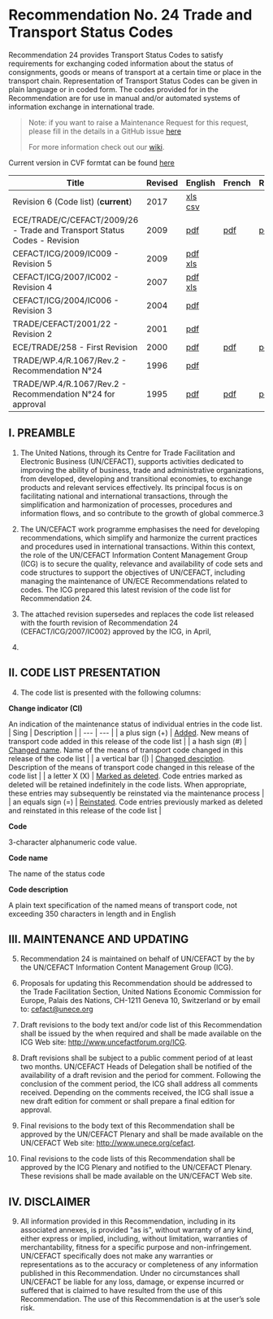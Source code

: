 # Recommendation No. 24 Trade and Transport Status Codes

Recommendation 24 provides Transport Status Codes to satisfy requirements for exchanging coded information about the status of consignments, goods or means of transport at a certain time or place in the transport chain. Representation of Transport Status Codes can be given in plain language or in coded form. The codes provided for in the Recommendation are for use in manual and/or automated systems of information exchange in international trade.


> Note: if you want to raise a Maintenance Request for this request, please fill in the details in a GitHub issue [here](https://github.com/uncefact/vocab-codes/issues/new?assignees=kshychko&labels=MR%2C+Rec-24&projects=&template=recommendation-24-maintenance-request.md&title=[Rec24+MR]) 
>
> For more information check out our [wiki](https://github.com/uncefact/vocab-codes/wiki).

Current version in CVF formtat can be found [here](./current/code-list.csv)

| Title | Revised | English | French | Russian |
| --- | --- | --- | --- | --- |
|Revision 6 (Code list) (**current**)|2017|[xls](./editions%26revisions/rec24_Rev6e_2017.xls)<br>[csv](./editions%26revisions/rec24_Rev6e_2017.csv)|||
|ECE/TRADE/C/CEFACT/2009/26 - Trade and Transport Status Codes - Revision|2009|[pdf](./editions%26revisions/Rec24-ECE_TRADE_C_CEFACT_2009_26E.pdf)|[pdf](./editions%26revisions/Rec24-ECE_TRADE_C_CEFACT_2009_26F.pdf)|[pdf](./editions%26revisions/Rec24-ECE_TRADE_C_CEFACT_2009_26R.pdf)|
|CEFACT/ICG/2009/IC009 - Revision 5|2009|[pdf](./editions%26revisions/rec24_Rev5e_2009.pdf)<br/>[xls](./editions%26revisions/rec24_Rev5e_2009.xls)|||
|CEFACT/ICG/2007/IC002 - Revision 4|2007|[pdf](./editions%26revisions/rec24_rev4e_2007.pdf)<br/>[xls](./editions%26revisions/rec24_rev4e_2007.xls)|||
|CEFACT/ICG/2004/IC006 - Revision 3|2004|[pdf](./editions%26revisions/rec24_Rev3-2004_ic006.pdf)|||
|TRADE/CEFACT/2001/22 - Revision 2|2001|[pdf](./editions%26revisions/Rec24-ECE_TRADE_C_CEFACT_2001_22e.pdf)|||
|ECE/TRADE/258 - First Revision|2000|[pdf](./editions%26revisions/rec24_ecetrd258e.pdf)|[pdf](./editions%26revisions/rec24_ecetrd258f.pdf)|[pdf](./editions%26revisions/rec24_ecetrd258r.pdf)|
|TRADE/WP.4/R.1067/Rev.2 - Recommendation N°24|1996|[pdf](./editions%26revisions/rec24_1996_r1067rev2.pdf)|||
|TRADE/WP.4/R.1067/Rev.2 - Recommendation N°24 for approval|1995|[pdf](./editions%26revisions/rec24_1995_r1067.pdf)|[pdf](./editions%26revisions/rec24_1995_r1067f.pdf)|[pdf](./editions%26revisions/rec24_1995_r1067r.pdf)|



## I. PREAMBLE

1. The United Nations, through its Centre for Trade Facilitation and Electronic Business
(UN/CEFACT), supports activities dedicated to improving the ability of business, trade and
administrative organizations, from developed, developing and transitional economies, to
exchange products and relevant services effectively. Its principal focus is on facilitating national
and international transactions, through the simplification and harmonization of processes,
procedures and information flows, and so contribute to the growth of global commerce.3

2. The UN/CEFACT work programme emphasises the need for developing
recommendations, which simplify and harmonize the current practices and procedures used in
international transactions. Within this context, the role of the UN/CEFACT Information Content
Management Group (ICG) is to secure the quality, relevance and availability of code sets and
code structures to support the objectives of UN/CEFACT, including managing the maintenance
of UN/ECE Recommendations related to codes. The ICG prepared this latest revision of the code
list for Recommendation 24.

3. The attached revision supersedes and replaces the code list released with the fourth
revision of Recommendation 24 (CEFACT/ICG/2007/IC002) approved by the ICG, in April,
2007.

## II. CODE LIST PRESENTATION

4. The code list is presented with the following columns:

**Change indicator (CI)**

An indication of the maintenance status of individual entries in the code list.
| Sing | Description | 
| --- | --- |
| a plus sign (+) | <ins>Added</ins>. New means of transport code added in this release of the code list |
| a hash sign (#) | <ins>Changed name</ins>. Name of the means of transport code changed in this release of the code list |
| a vertical bar (\|) | <ins>Changed desciption</ins>. Description of the means of transport code changed in this release of the code list |
| a letter X (X) | <ins>Marked as deleted</ins>. Code entries marked as deleted will be retained indefinitely in the code lists. When appropriate, these entries may subsequently be reinstated via the maintenance process |
| an equals sign (=) | <ins>Reinstated</ins>. Code entries previously marked as deleted and reinstated in this release of the code list |


**Code**

3-character alphanumeric code value.

**Code name**

The name of the status code

**Code description**

A plain text specification of the named means of transport code, not exceeding 350 characters in length and in English


## III. MAINTENANCE AND UPDATING

5. Recommendation 24 is maintained on behalf of UN/CEFACT by the by the UN/CEFACT
Information Content Management Group (ICG).

6. Proposals for updating this Recommendation should be addressed to the Trade Facilitation
Section, United Nations Economic Commission for Europe, Palais des Nations, CH-1211
Geneva 10, Switzerland or by email to: cefact@unece.org

7. Draft revisions to the body text and/or code list of this Recommendation shall be issued by
the  when required and shall be made available on the ICG Web site:
http://www.uncefactforum.org/ICG.

8. Draft revisions shall be subject to a public comment period of at least two months.
UN/CEFACT Heads of Delegation shall be notified of the availability of a draft revision and the
period for comment. Following the conclusion of the comment period, the ICG shall address all
comments received. Depending on the comments received, the ICG shall issue a new draft
edition for comment or shall prepare a final edition for approval.

9. Final revisions to the body text of this Recommendation shall be approved by the
UN/CEFACT Plenary and shall be made available on the UN/CEFACT Web site:
http://www.unece.org/cefact.

10. Final revisions to the code lists of this Recommendation shall be approved by the ICG
Plenary and notified to the UN/CEFACT Plenary. These revisions shall be made available on the
UN/CEFACT Web site.

## IV. DISCLAIMER

9. All information provided in this Recommendation, including in its associated annexes, is provided "as is",
without warranty of any kind, either express or implied, including, without limitation, warranties of
merchantability, fitness for a specific purpose and non-infringement. UN/CEFACT specifically does not make
any warranties or representations as to the accuracy or completeness of any information published in this
Recommendation. Under no circumstances shall UN/CEFACT be liable for any loss, damage, or expense
incurred or suffered that is claimed to have resulted from the use of this Recommendation. The use of this
Recommendation is at the user’s sole risk.
